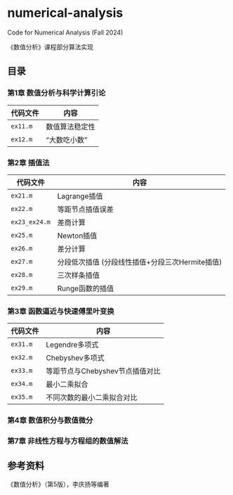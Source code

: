 # numerical-analysis

Code for Numerical Analysis (Fall 2024)

《数值分析》课程部分算法实现

## 目录

### 第1章 数值分析与科学计算引论

| 代码文件 |   内容          |
| -------  | --------------  |
| `ex11.m` |  数值算法稳定性   |
| `ex12.m` |  “大数吃小数”    |

### 第2章 插值法

| 代码文件   |   内容          |
| -------- | ------------ |
| `ex21.m` |  Lagrange插值  |
| `ex22.m` | 等距节点插值误差 |
| `ex23_ex24.m` | 差商计算  |
| `ex25.m` | Newton插值 | 
| `ex26.m` | 差分计算  |
| `ex27.m` | 分段低次插值 (分段线性插值+分段三次Hermite插值)  |
| `ex28.m` | 三次样条插值  |
| `ex29.m` | Runge函数的插值 |

### 第3章 函数逼近与快速傅里叶变换

| 代码文件   |   内容          |
| -------- | --------------- |
| `ex31.m` |  Legendre多项式  |
| `ex32.m` | Chebyshev多项式 |
| `ex33.m` | 等距节点与Chebyshev节点插值对比  |
| `ex34.m` | 最小二乘拟合 | 
| `ex35.m` | 不同次数的最小二乘拟合对比  |

### 第4章 数值积分与数值微分

### 第7章 非线性方程与方程组的数值解法

## 参考资料

《数值分析》（第5版），李庆扬等编著